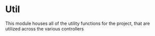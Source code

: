 # Util

This module houses all of the utility functions for the project, that are utilized across the various controllers
